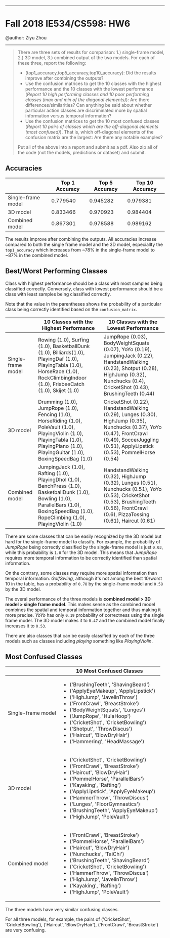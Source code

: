 ------
# Fall 2018 IE534/CS598:  HW6

@author: Ziyu Zhou

------


>There are three sets of results for comparison: 1.) single-frame model, 2.) 3D model, 3.) combined output of the two models. For each of these three, report the following:
>
>- (top1_accuracy,top5_accuracy,top10_accuracy): Did the results improve after combining the outputs?
>- Use the confusion matrices to get the 10 classes with the highest performance and the 10 classes with the lowest performance (_Report 10 high performing classes and 10 poor performing classes (max and min of the diagonal elements)_): Are there differences/similarities? Can anything be said about whether particular action classes are discriminated more by spatial information versus temporal information?
>- Use the confusion matrices to get the 10 most confused classes (_Report 10 pairs of classes which are the off-diagonal elements (most confused)_). That is, which off-diagonal elements of the confusion matrix are the largest: Are there any notable examples?
>
>Put all of the above into a report and submit as a pdf. Also zip all of the code (not the models, predictions or dataset) and submit.

## Accuracies

|                    | Top 1 Accuracy | Top 5 Accuracy | Top 10 Accuracy |
| ------------------ | -------------- | -------------- | --------------- |
| Single-frame model | 0.779540       | 0.945282       | 0.979381        |
| 3D model           | 0.833466       | 0.970923       | 0.984404        |
| Combined model     | 0.867301       | 0.978588       | 0.989162        |

The results improve after combining the outputs. All accuracies increase compared to both the single frame model and the 3D model, especiallty the `top1_accuracy` which increases from ~78% in the single-frame model to ~87% in the combined model.





<div style="page-break-after: always;"></div>



## Best/Worst Performing Classes

Class with highest performance should be a class with most samples being classified correctly. Conversely, class with lowest performance should be a class with least samples being classified correctly.

Note that the value in the parentheses shows the probability of a particular class being correctly identified based on the `confusion_matrix`.

|                    | 10 Classes with the Highest Performance                      | 10 Classes with the Lowest Performance                       |
| ------------------ | ------------------------------------------------------------ | ------------------------------------------------------------ |
| Single-frame model | Rowing (1.0),  Surfing (1.0), BasketballDunk (1.0), Billiards(1.0), PlayingDaf (1.0), PlayingTabla (1.0), HorseRace (1.0), RockClimbingIndoor (1.0), FrisbeeCatch (1.0), Skijet (1.0) | JumpRope (0.03), BodyWeightSquats (0.07), YoYo (0.19), JumpingJack (0.22), HandstandWalking (0.23), Shotput (0.28), HighJump (0.32), Nunchucks (0.4), CricketShot (0.43), BrushingTeeth (0.44) |
| 3D model           | Drumming (1.0), JumpRope (1.0), Fencing (1.0), HorseRiding (1.0), PoleVault (1.0), PlayingViolin (1.0), PlayingTabla (1.0), PlayingPiano (1.0), PlayingGuitar (1.0), BoxingSpeedBag (1.0) | CricketShot (0.22), HandstandWalking (0.29),  Lunges (0.30), HighJump (0.35), Nunchucks (0.37), YoYo (0.47), FrontCrawl (0.49), SoccerJuggling (0.51), ApplyLipstick (0.53), PommelHorse (0.54) |
| Combined model     | JumpingJack (1.0), Rafting (1.0), PlayingDhol (1.0), BenchPress (1.0), BasketballDunk (1.0), Bowling (1.0), ParallelBars (1.0), BoxingSpeedBag (1.0), RopeClimbing (1.0), PlayingViolin (1.0) | HandstandWalking (0.32), HighJump (0.32), Lunges (0.51),  Nunchucks (0.51), YoYo (0.53), CricketShot (0.53), BrushingTeeth (0.56), FrontCrawl (0.6), PizzaTossing (0.61), Haircut (0.61) |

There are some classes that can be easily recognized by the 3D model but hard for the single-frame model to classify. For example, the probability of _JumpRope_ being correctly classified by the single-frame model is just `0.03`, while this probability is `1.0` for the 3D model. This means that _JumpRope_ requires more temporal information to be correctly identified than spatial information.

On the contrary, some classes may require more spatial information than temporal information. _GolfSwing_, although it's not among the best 10/worst 10 in the table, has a probability of `0.78` by the single-frame model and `0.58` by the 3D model.

The overal performance of the three models is **combined model > 3D model > single frame model**. This makes sense as the combined model combines the spatial and temporal information together and thus making it more precise. _YoYo_ has only `0.19` probability of correctness using the single frame model. The 3D model makes it to `0.47` and the combined model finally increases it to `0.53`.

There are also classes that can be easily classified by each of the three models such as classes including _playing_ something like _PlayingViolin_.



<div style="page-break-after: always;"></div>



## Most Confused Classes

|                    | 10 Most Confused Classes                                     |
| ------------------ | ------------------------------------------------------------ |
| Single-frame model | <ul><li>('BrushingTeeth', 'ShavingBeard')</li><li>('ApplyEyeMakeup', 'ApplyLipstick')</li> <li>('HighJump', 'JavelinThrow')</li> <li>('FrontCrawl', 'BreastStroke')</li> <li>('BodyWeightSquats', 'Lunges')</li> <li>('JumpRope', 'HulaHoop')</li> <li>('CricketShot', 'CricketBowling')</li> <li>('Shotput', 'ThrowDiscus')</li> <li>('Haircut', 'BlowDryHair')</li> <li>('Hammering', 'HeadMassage')</li></ul> |
| 3D model           | <ul><li>('CricketShot', 'CricketBowling')</li> <li>('FrontCrawl', 'BreastStroke')</li> <li>('Haircut', 'BlowDryHair')</li> <li>('PommelHorse', 'ParallelBars')</li> <li>('Kayaking', 'Rafting')</li> <li>('ApplyLipstick', 'ApplyEyeMakeup')</li> <li>('HammerThrow', 'ThrowDiscus')</li> <li>('Lunges', 'FloorGymnastics')</li> <li>('BrushingTeeth', 'ApplyEyeMakeup')</li> <li>('HighJump', 'PoleVault')</li></ul> |
| Combined model     | <ul><li>('FrontCrawl', 'BreastStroke')</li> <li>('PommelHorse', 'ParallelBars')</li> <li>('Haircut', 'BlowDryHair')</li> <li>('Nunchucks', 'TaiChi')</li> <li>('BrushingTeeth', 'ShavingBeard')</li> <li>('CricketShot', 'CricketBowling')</li> <li>('HammerThrow', 'ThrowDiscus')</li> <li>('HighJump', 'JavelinThrow')</li> <li>('Kayaking', 'Rafting')</li> <li>('HighJump', 'PoleVault')</li></ul> |

The three models have very similar confusing classes.

For all three models, for example, the pairs of ('CricketShot', 'CricketBowling'), ('Haircut', 'BlowDryHair'), ('FrontCrawl', 'BreastStroke') are very confusing.